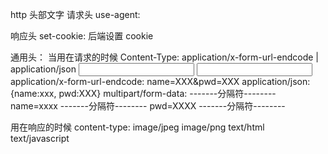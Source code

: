 http 头部文字
请求头
use-agent:

响应头
set-cookie: 后端设置 cookie

通用头：
当用在请求的时候
Content-Type: application/x-form-url-endcode | application/json
<input name="name" />
<input name="pwd ">
application/x-form-url-endcode: name=XXX&pwd=XXX
application/json: {name:xxx, pwd:XXX}
multipart/form-data:
-------分隔符--------
name=xxxx
-------分隔符--------
pwd=XXXX
-------分隔符--------

用在响应的时候
content-type: image/jpeg image/png text/html text/javascript
